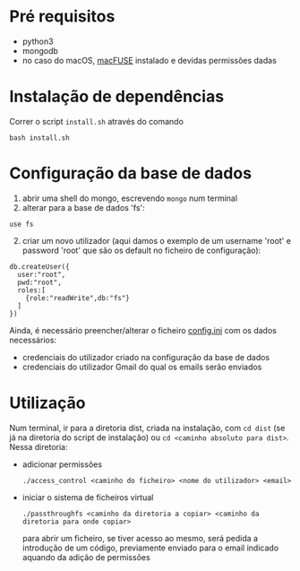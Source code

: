 # Pré requisitos

+ python3
+ mongodb
+ no caso do macOS, [macFUSE](https://osxfuse.github.io) instalado e devidas permissões dadas


# Instalação de dependências

Correr o script `install.sh` através do comando 
```
bash install.sh
```

# Configuração da base de dados

1. abrir uma shell do mongo, escrevendo `mongo` num terminal
2. alterar para a base de dados 'fs':
  ``` 
  use fs
  ```
2. criar um novo utilizador (aqui damos o exemplo de um username 'root' e password 'root' que são os default no ficheiro de configuração):
  ```
  db.createUser({
    user:"root",
    pwd:"root",
    roles:[
      {role:"readWrite",db:"fs"}
    ]
  })
  ```

Ainda, é necessário preencher/alterar o ficheiro [config.ini](config.ini) com os dados necessários:
  + credenciais do utilizador criado na configuração da base de dados
  + credenciais do utilizador Gmail do qual os emails serão enviados


# Utilização

Num terminal, ir para a diretoria dist, criada na instalação, com `cd dist` (se já na diretoria do script de instalação) ou `cd <caminho absoluto para dist>`. Nessa diretoria:

+ adicionar permissões
  ```
  ./access_control <caminho do ficheiro> <nome do utilizador> <email>
  ```
+ iniciar o sistema de ficheiros virtual
  ```
  ./passthroughfs <caminho da diretoria a copiar> <caminho da diretoria para onde copiar>
  ```
  para abrir um ficheiro, se tiver acesso ao mesmo, será pedida a introdução de um código, previamente enviado para o email indicado aquando da adição de permissões